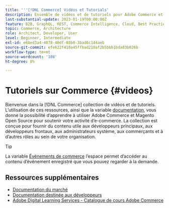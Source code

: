 ```yaml
---
title: '''[!DNL Commerce] Vidéos et Tutorials'
description: Ensemble de vidéos et de tutoriels pour Adobe Commerce et Magento Open Source
last-substantial-update: 2023-01-19T00:00:00Z
feature: B2B, GraphQL, REST, Commerce Intelligence, Cloud, Best Practices, API Mesh, App Builder
topic: Commerce, Architecture
role: Architect, Developer, User
level: Beginner, Intermediate
exl-id: e6bed3a4-4078-40df-88b0-3bad6c144aeb
source-git-commit: efe622f410a45ffbad210af2b5bbb1bda83b026b
workflow-type: tm+mt
source-wordcount: '108'
ht-degree: 0%

---
```


# Tutoriels sur Commerce {#videos}

Bienvenue dans la [!DNL Commerce] collection de vidéos et de tutoriels. L’utilisation de ces ressources, ainsi que la variable [documentation](https://experienceleague.adobe.com/docs/commerce.html), vous donne la possibilité d’apprendre à utiliser Adobe Commerce et Magento Open Source pour soutenir votre activité d’e-commerce. La collection est conçue pour fournir du contenu utile aux développeurs principaux, aux développeurs frontaux, aux administrateurs système, aux commerçants et à d’autres rôles au sein de votre organisation.

<div id="recs-overview-body-1"></div>
<div id="recs-overview-body-2"></div>
<div id="recs-overview-body-3"></div>
<div id="recs-overview-body-4"></div>
<div id="recs-overview-body-5"></div>
<div id="recs-overview-body-6"></div>

>[!TIP]
>
>La variable [Événements de commerce](https://experienceleague.adobe.com/docs/commerce-events/events/overview.html) l’espace permet d’accéder au contenu d’événement enregistré que vous pouvez regarder à la demande.

## Ressources supplémentaires

- [Documentation du marché](https://experienceleague.adobe.com/docs/commerce-admin/user-guides/home.html)
- [Documentation destinée aux développeurs](https://developer.adobe.com/commerce)
- [Adobe Digital Learning Services - Catalogue de cours Adobe Commerce](https://learning.adobe.com/catalog.html?solution=Adobe%20Commerce)
